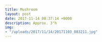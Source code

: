 ```yaml
---
title: Mushroom
layout: post
date: 2017-11-14 08:37:14 +0000
description: Approx. 3"h
img:
- "/uploads/2017/11/14/20171103_083211.jpg"
---
```

